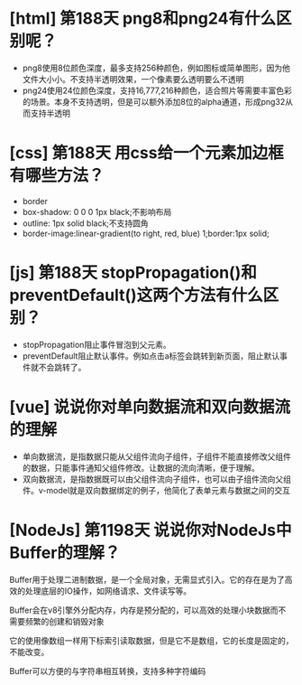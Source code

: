 # [html] 第188天 png8和png24有什么区别呢？

- png8使用8位颜色深度，最多支持256种颜色，例如图标或简单图形，因为他文件大小小。不支持半透明效果，一个像素要么透明要么不透明
- png24使用24位颜色深度，支持16,777,216种颜色，适合照片等需要丰富色彩的场景。本身不支持透明，但是可以额外添加8位的alpha通道，形成png32从而支持半透明

# [css] 第188天 用css给一个元素加边框有哪些方法？

- border
- box-shadow: 0 0 0 1px black;不影响布局
- outline: 1px solid black;不支持圆角
- border-image:linear-gradient(to right, red, blue) 1;border:1px solid;

# [js] 第188天 stopPropagation()和preventDefault()这两个方法有什么区别？

- stopPropagation阻止事件冒泡到父元素。
- preventDefault阻止默认事件。例如点击a标签会跳转到新页面，阻止默认事件就不会跳转了。

# [vue] 说说你对单向数据流和双向数据流的理解

- 单向数据流，是指数据只能从父组件流向子组件，子组件不能直接修改父组件的数据，只能事件通知父组件修改。让数据的流向清晰，便于理解。
- 双向数据流，是指数据既可以由父组件流向子组件，也可以由子组件流向父组件。v-model就是双向数据绑定的例子，他简化了表单元素与数据之间的交互

# [NodeJs] 第1198天 说说你对NodeJs中Buffer的理解？

Buffer用于处理二进制数据，是一个全局对象，无需显式引入。它的存在是为了高效的处理底层的IO操作，如网络请求、文件读写等。

Buffer会在v8引擎外分配内存，内存是预分配的，可以高效的处理小块数据而不需要频繁的创建和销毁对象

它的使用像数组一样用下标索引读取数据，但是它不是数组，它的长度是固定的，不能改变。

Buffer可以方便的与字符串相互转换，支持多种字符编码
